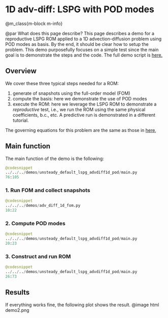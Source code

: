 
# 1D adv-diff: LSPG with POD modes


@m_class{m-block m-info}

@par What does this page describe?
This page describes a demo for a reproductive LSPG ROM applied to a
1D advection-diffusion problem using POD modes as basis.
By the end, it should be clear how to setup the problem.
This demo purposefully focuses on a simple test since the main goal is
to demonstrate the steps and the code.
The full demo script is [here.](https://github.com/Pressio/pressio4py/blob/master/demos/unsteady_default_lspg_advdiff1d_pod/main.py)


## Overview
We cover these three typical steps needed for a ROM:
1. generate of snapshots using the full-order model (FOM)
2. compute the basis: here we demonstrate the use of POD modes
3. execute the ROM: here we leverage the LSPG ROM to demonstrate
a *reproductive* test, i.e., we run the ROM using the same physical coefficients, b.c., etc.
A predictive run is demonstrated in a different tutorial.

The governing equations for this problem are the same
as those in [here](https://pressio.github.io/pressio4py/html/md_pages_demos_demo2.html),

<!-- ## Imports -->
<!-- The imports needed are: -->
<!-- ```py -->
<!-- from adv_diff1d import *					# the fom class -->
<!-- from adv_diff_1d_fom import doFom			# the function to collect fom data -->
<!-- from pressio4py import rom as rom -->
<!-- from pressio4py import solvers as solvers -->
<!-- ``` -->

## Main function
The main function of the demo is the following:
```py
@codesnippet
../../../demos/unsteady_default_lspg_advdiff1d_pod/main.py
76:105
```

### 1. Run FOM and collect snapshots
```py
@codesnippet
../../../demos/adv_diff_1d_fom.py
10:22
```

### 2. Compute POD modes
```py
@codesnippet
../../../demos/unsteady_default_lspg_advdiff1d_pod/main.py
20:23
```

### 3. Construct and run ROM
```py
@codesnippet
../../../demos/unsteady_default_lspg_advdiff1d_pod/main.py
26:73
```

## Results
If everything works fine, the following plot shows the result.
@image html demo2.png
